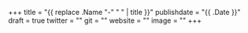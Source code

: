 +++
title = "{{ replace .Name "-" " " | title }}"
publishdate = "{{ .Date }}"
draft = true
twitter = ""
git = ""
website = ""
image = ""
+++

